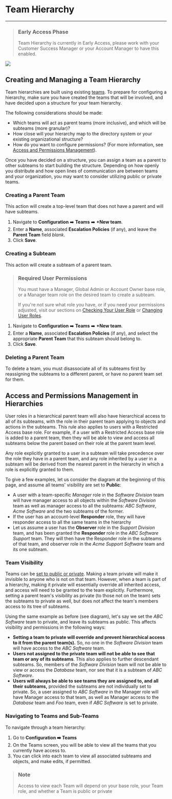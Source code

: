 # Team Hierarchy
---
<!-- theme: info -->

> ### Early Access Phase
>
> Team Hierarchy is currently in Early Access, please work with your Customer Success Manager or your Account Manager to have this enabled.

![](https://files.readme.io/f78ed44-Screen_Shot_2018-03-28_at_2.21.24_PM.png)

## Creating and Managing a Team Hierarchy

Team hierarchies are built using existing [teams](https://support.pagerduty.com/docs/teams). To prepare for configuring a hierarchy, make sure you have created the teams that will be involved, and have decided upon a structure for your team hierarchy.

The following considerations should be made:

- Which teams will act as parent teams (more inclusive), and which will be subteams (more granular)?
- How close will your hierarchy map to the directory system or your existing organizational structure?
- How do you want to configure permissions? (For more information, see [Access and Permissions Management](https://support.pagerduty.com/docs/team-hierarchy#section-access-and-permissions-management-in-hierarchies)).

Once you have decided on a structure, you can assign a team as a parent to other subteams to start building the structure. Depending on how openly you distribute and how open lines of communication are between teams and your organization, you may want to consider utilizing public or private teams.

### Creating a Parent Team

This action will create a top-level team that does not have a parent and will have subteams.

1. Navigate to **Configuration** ➡️ **Teams** ➡️ **+New team**. 
2. Enter a **Name**, associated **Escalation Policies** (if any), and leave the **Parent Team** field *blank*.
3. Click **Save**.

### Creating a Subteam 

This action will create a subteam of a parent team.

<!-- theme: warning -->

> ### Required User Permissions
>
> You must have a Manager, Global Admin or Account Owner base role, or a Manager team role on the desired team to create a subteam.
>
>If you're not sure what role you have, or if you need your permissions adjusted, visit our sections on [Checking Your User Role](https://support.pagerduty.com/v1/docs/user-roles#section-checking-your-user-role) or [Changing User Roles](https://support.pagerduty.com/docs/user-roles#section-changing-user-roles).

1. Navigate to **Configuration** ➡️ **Teams** ➡️ **+New team**. 
2. Enter a **Name**, associated **Escalation Policies** (if any), and select the appropriate **Parent Team** that this subteam should belong to.
3. Click **Save**.

### Deleting a Parent Team

To delete a team, you must disassociate all of its subteams first by reassigning the subteams to a different parent, or have no parent team set for them.

## Access and Permissions Management in Hierarchies

User roles in a hierarchical parent team will also have hierarchical access to all of its subteams, with the role in their parent team applying to objects and actions in the subteams. This rule also applies to users with a Restricted Access base role. For example, if a user with a Restricted Access base role is added to a parent team, then they will be able to view and access all subteams below the parent based on their role at the parent team level.  

Any role explicitly granted to a user in a subteam will take precedence over the role they have in a parent team, and any role inherited by a user in a subteam will be derived from the nearest parent in the hierarchy in which a role is explicitly granted to them.

To give a few examples, let us consider the diagram at the beginning of this page, and assume all teams' visibility are set to **Public**:

* A user with a team-specific *Manager* role in the *Software Division* team will have manager access to all objects within the *Software Division* team as well as manager access to all the subteams: *ABC Software*, *Acme Software* and the two subteams of the former.
* If the user has an account-level **Responder** role, they will have responder access to all the same teams in the hierarchy
* Let us assume a user has the **Observer** role in the *Support Division* team, and has been granted the **Responder** role in the *ABC Software Support* team. They will then have the Responder role in the subteams of that team, and observer role in the *Acme Support Software* team and its one subteam.

### Team Visibility

Teams can be [set to public or private](https://support.pagerduty.com/docs/advanced-permissions#section-team-privacy). Making a team private will make it invisible to anyone who is not on that team. However, when a team is part of a hierarchy, making it private will essentially override all inherited access, and access will need to be granted to the team explicitly. Furthermore, setting a parent team's visibility as private (to those not on the team) sets the subteams to private as well, but does not affect the team's members access to its tree of subteams.

Using the same example as before (see diagram), let's say we set the *ABC Software* team to private, and leave its subteams as public. This affects visibility and permissions in the following ways: 

* **Setting a team to private will override and prevent hierarchical access to it from the parent team(s).** So, no one in the *Software Division* team will have access to the *ABC Software* team.
* **Users not assigned to the private team will not be able to see that team or any of its subteams**. This also applies to further descendant subteams. So, members of the *Software Division* team will not be able to view or access the *Database* team, nor see that it is a subteam of *ABC Software*.
* **Users will always be able to see teams they are assigned to, and all their subteams,** provided the subteams are not individually set to private. So, a user assigned to *ABC Software* in the Manager role will have Manager access to that team, as well as Manager access to the *Database* team and *Foo* team, even if *ABC Software* is set to private.

### Navigating to Teams and Sub-Teams

To navigate through a team hierarchy:

1. Go to **Configuration ➡️ Teams**
2. On the Teams screen, you will be able to view all the teams that you currently have access to.
3. You can click into each team to view all associated subteams and objects, and make edits, if permitted.

<!-- theme: info -->

> ### Note
>
> Access to view each Team will depend on your base role, your Team role, and whether a Team is public or private
